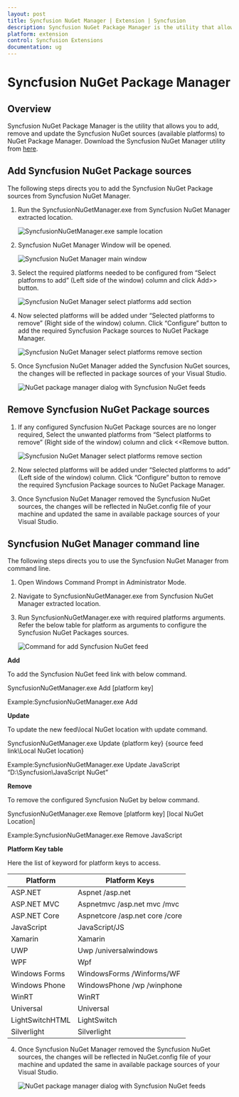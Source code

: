 ```yaml
---
layout: post
title: Syncfusion NuGet Manager | Extension | Syncfusion
description: Syncfusion NuGet Package Manager is the utility that allows you to add, remove and update the Syncfusion NuGet sources (available platforms) to NuGet Package Manager
platform: extension
control: Syncfusion Extensions
documentation: ug
---
```


# Syncfusion NuGet Package Manager

## Overview

Syncfusion NuGet Package Manager is the utility that allows you to add, remove and update the Syncfusion NuGet sources (available platforms) to NuGet Package Manager. Download the Syncfusion NuGet Manager utility from [here](http://www.syncfusion.com/downloads/support/directtrac/general/ze/SyncfusionNuGetManager-2143130196).

## Add Syncfusion NuGet Package sources 

The following steps directs you to add the Syncfusion NuGet Package sources from Syncfusion NuGet Manager. 

1. Run the SyncfusionNuGetManager.exe from Syncfusion NuGet Manager extracted location. 

   ![SyncfusionNuGetManager.exe sample location](SyncfusionNuGetManager_images/SyncfusionNuGetManager-img1.png)

2. Syncfusion NuGet Manager Window will be opened.

   ![Syncfusion NuGet Manager main window](SyncfusionNuGetManager_images/SyncfusionNuGetManager-img2.png)

3. Select the required platforms needed to be configured from “Select platforms to add” (Left side of the window) column and click Add>> button.

   ![Syncfusion NuGet Manager select platforms add section](SyncfusionNuGetManager_images/SyncfusionNuGetManager-img3.png)

4. Now selected platforms will be added under “Selected platforms to remove” (Right side of the window) column. Click “Configure” button to add the required Syncfusion Package sources to NuGet Package Manager.

   ![Syncfusion NuGet Manager select platforms remove section](SyncfusionNuGetManager_images/SyncfusionNuGetManager-img4.png)

5. Once Syncfusion NuGet Manager added the Syncfusion NuGet sources, the changes will be reflected in package sources of your Visual Studio. 

   ![NuGet package manager dialog with Syncfusion NuGet feeds](SyncfusionNuGetManager_images/SyncfusionNuGetManager-img5.png)

## Remove Syncfusion NuGet Package sources 

1. If any configured Syncfusion NuGet Package sources are no longer required, Select the unwanted platforms from “Select platforms to remove” (Right side of the window) column and click <<Remove button. 

   ![Syncfusion NuGet Manager select platforms remove section](SyncfusionNuGetManager_images/SyncfusionNuGetManager-img6.png)   

2. Now selected platforms will be added under “Selected platforms to add” (Left side of the window) column. Click “Configure” button to remove the required Syncfusion Package sources to NuGet Package Manager.

3. Once Syncfusion NuGet Manager removed the Syncfusion NuGet sources, the changes will be reflected in NuGet.config file of your machine and updated the same in available package sources of your Visual Studio. 

## Syncfusion NuGet Manager command line

The following steps directs you to use the Syncfusion NuGet Manager from command line.

1. Open Windows Command Prompt in Administrator Mode.

2. Navigate to SyncfusionNuGetManager.exe from Syncfusion NuGet Manager extracted location.  

3. Run SyncfusionNuGetManager.exe with required platforms arguments. Refer the below table for platform as arguments to configure the Syncfusion NuGet Packages sources. 

   ![Command for add Syncfusion NuGet feed](SyncfusionNuGetManager_images/SyncfusionNuGetManager-img8.jpeg)

**Add**

To add the Syncfusion NuGet feed link with below command.

SyncfusionNuGetManager.exe Add [platform key]

Example:SyncfusionNuGetManager.exe Add

**Update**

To update the new feed\local NuGet location with update command.

SyncfusionNuGetManager.exe Update {platform key} {source feed link\Local NuGet location}

Example:SyncfusionNuGetManager.exe Update JavaScript “D:\Syncfusion\JavaScript NuGet”

**Remove**

To remove the configured Syncfusion NuGet by below command.

SyncfusionNuGetManager.exe Remove [platform  key] [local NuGet Location]

Example:SyncfusionNuGetManager.exe Remove JavaScript

**Platform Key table**

Here the list of keyword for platform keys to access. 

<table>
 <thead>
  <tr>
    <th>Platform</th>
    <th>Platform Keys</th>
  </tr>
 </thead>
 <tbody>
  <tr>
   <td>ASP.NET</td>
   <td>Aspnet /asp.net</td>
  </tr>
  <tr>
    <td>ASP.NET MVC</td>
    <td>Aspnetmvc /asp.net mvc /mvc</td>
  </tr>
  <tr>
    <td>ASP.NET Core</td>
    <td>Aspnetcore /asp.net core /core</td>
  </tr>
  <tr>
   <td>JavaScript</td>
   <td>JavaScript/JS</td>
  </tr>
  <tr>
    <td>Xamarin</td>
     <td>Xamarin</td>
  </tr>
  <tr>
   <td>UWP</td>
   <td>Uwp /universalwindows</td>
 </tr>
 <tr>
   <td>WPF<br/></td>
   <td>Wpf</td>
 </tr>
 <tr>
   <td>Windows Forms</td>
   <td>WindowsForms /Winforms/WF</td>
 </tr>
 <tr>
  <td>Windows Phone</td>
  <td>WindowsPhone /wp /winphone</td>
 </tr>
 <tr>
  <td>WinRT</td>
  <td>WinRT</td>
 </tr>
 <tr>
  <td>Universal</td>
  <td>Universal</td>
 </tr>
 <tr>
  <td>LightSwitchHTML</td>
  <td>LightSwitch</td>
 </tr>
 <tr>
  <td>Silverlight</td>
  <td>Silverlight</td>
 </tr>
 </tbody>
</table>

4. Once Syncfusion NuGet Manager removed the Syncfusion NuGet sources, the changes will be reflected in NuGet.config file of your machine and updated the same in available package sources of your Visual Studio. 

   ![NuGet package manager dialog with Syncfusion NuGet feeds](SyncfusionNuGetManager_images/SyncfusionNuGetManager-img5.png)

